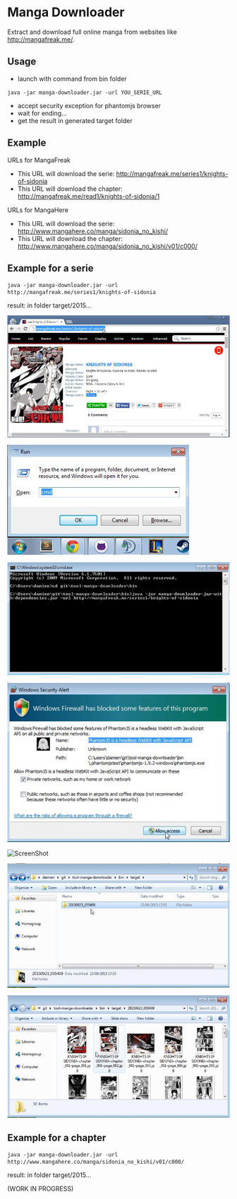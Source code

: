 # Manga Downloader

Extract and download full online manga from websites like http://mangafreak.me/.

## Usage

* launch with command from bin folder
```
java -jar manga-downloader.jar -url YOU_SERIE_URL
```
* accept security exception for phantomjs browser
* wait for ending...
* get the result in generated target folder


## Example

URLs for MangaFreak
* This URL will download the serie: http://mangafreak.me/series1/knights-of-sidonia
* This URL will download the chapter: http://mangafreak.me/read1/knights-of-sidonia/1

URLs for MangaHere
* This URL will download the serie: http://www.mangahere.co/manga/sidonia_no_kishi/
* This URL will download the chapter: http://www.mangahere.co/manga/sidonia_no_kishi/v01/c000/

## Example for a serie
```
java -jar manga-downloader.jar -url http://mangafreak.me/series1/knights-of-sidonia
```
result: in folder target/2015...

![ScreenShot](screenshots/ScreenShot001.jpg)

![ScreenShot](screenshots/ScreenShot002.jpg)

![ScreenShot](screenshots/ScreenShot003.jpg)

![ScreenShot](screenshots/ScreenShot004.jpg)

![ScreenShot](screenshots/ScreenShot005.jpg)

![ScreenShot](screenshots/ScreenShot006.jpg)

![ScreenShot](screenshots/ScreenShot007.jpg)

## Example for a chapter
```
java -jar manga-downloader.jar -url http://www.mangahere.co/manga/sidonia_no_kishi/v01/c000/
```
result: in folder target/2015...

(WORK IN PROGRESS)
